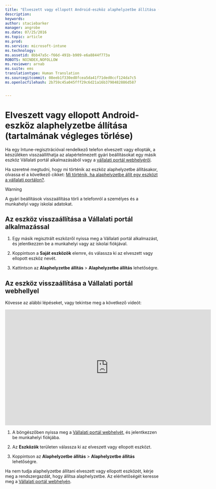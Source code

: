 ```yaml
---
title: "Elveszett vagy ellopott Android-eszköz alaphelyzetbe állítása (tartalmának végleges törlése) | Microsoft Intune"
description: 
keywords: 
author: staciebarker
manager: angrobe
ms.date: 07/25/2016
ms.topic: article
ms.prod: 
ms.service: microsoft-intune
ms.technology: 
ms.assetid: 8bb47a5c-f66d-491b-b909-e6a8844f773a
ROBOTS: NOINDEX,NOFOLLOW
ms.reviewer: arnab
ms.suite: ems
translationtype: Human Translation
ms.sourcegitcommit: 08eeb1f330ed8fcea5da41f71ded0ccf124da7c5
ms.openlocfilehash: 2b759c45a045fff29c6d21a16b3798482886d587


---
```



# Elveszett vagy ellopott Android-eszköz alaphelyzetbe állítása (tartalmának végleges törlése)

Ha egy Intune-regisztrációval rendelkező telefon elveszett vagy ellopták, a készüléken visszaállíthatja az alapértelmezett gyári beállításokat egy másik eszköz Vállalati portál alkalmazásából vagy a [vállalati portál webhelyéről](http://portal.manage.microsoft.com).

Ha szeretné megtudni, hogy mi történik az eszköz alaphelyzetbe állításakor, olvassa el a következő cikket: [Mi történik, ha alaphelyzetbe állít egy eszközt a vállalati portálon?](what-happens-if-you-reset-your-device-using-the-company-portal-android.md).

> [!WARNING]
> A gyári beállítások visszaállítása törli a telefonról a személyes és a munkahelyi vagy iskolai adatokat.

## Az eszköz visszaállítása a Vállalati portál alkalmazással

1.  Egy másik regisztrált eszközről nyissa meg a Vállalati portál alkalmazást, és jelentkezzen be a munkahelyi vagy az iskolai fiókjával.

2.  Koppintson a **Saját eszközök** elemre, és válassza ki az elveszett vagy ellopott eszköz nevét.

3.  Kattintson az **Alaphelyzetbe állítás** &gt; **Alaphelyzetbe állítás** lehetőségre.

## Az eszköz visszaállítása a Vállalati portál webhellyel

Kövesse az alábbi lépéseket, vagy tekintse meg a következő videót:

<iframe width="675" height="379" src="https://www.youtube.com/embed/6e73o7f8gxE" frameborder="0" allowfullscreen></iframe>

1.  A böngészőben nyissa meg a [Vállalati portál webhelyét](http://portal.manage.microsoft.com), és jelentkezzen be munkahelyi fiókjába.

2.  Az **Eszközök** területen válassza ki az elveszett vagy ellopott eszközt.

3.  Koppintson az **Alaphelyzetbe állítás** &gt; **Alaphelyzetbe állítás** lehetőségre.

Ha nem tudja alaphelyzetbe állítani elveszett vagy ellopott eszközét, kérje meg a rendszergazdát, hogy állítsa alaphelyzetbe. Az elérhetőségét keresse meg a [Vállalati portál webhelyén](http://portal.manage.microsoft.com).





<!--HONumber=Aug16_HO5-->


